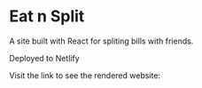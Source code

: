 # Eat n Split

A site built with React for spliting bills with friends.

Deployed to Netlify

Visit the link to see the rendered website:

[]()
